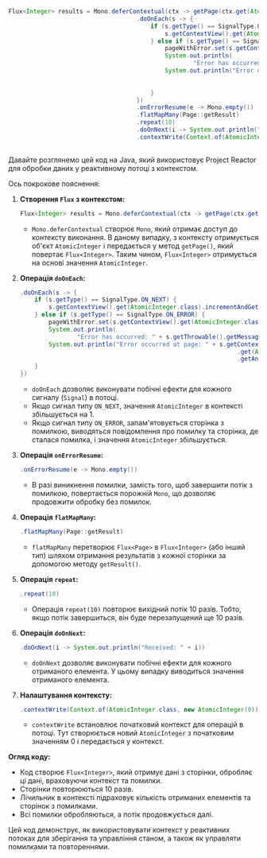 ```java
Flux<Integer> results = Mono.deferContextual(ctx -> getPage(ctx.get(AtomicInteger.class).get()))
                                    .doOnEach(s -> {
                                        if (s.getType() == SignalType.ON_NEXT) {
                                            s.getContextView().get(AtomicInteger.class).incrementAndGet();
                                        } else if (s.getType() == SignalType.ON_ERROR) {
                                            pageWithError.set(s.getContextView().get(AtomicInteger.class).get());
                                            System.out.println(
                                                    "Error has occurred: " + s.getThrowable().getMessage());
                                            System.out.println("Error occurred at page: " + s.getContextView()
                                                                                             .get(AtomicInteger.class)
                                                                                             .getAndIncrement());
                                        }
                                    })
                                    .onErrorResume(e -> Mono.empty())
                                    .flatMapMany(Page::getResult)
                                    .repeat(10)
                                    .doOnNext(i -> System.out.println("Received: " + i))
                                    .contextWrite(Context.of(AtomicInteger.class, new AtomicInteger(0)));
        
```

Давайте розглянемо цей код на Java, який використовує Project Reactor для обробки даних у реактивному потоці з контекстом.

Ось покрокове пояснення:

1. **Створення `Flux` з контекстом:**
   ```java
   Flux<Integer> results = Mono.deferContextual(ctx -> getPage(ctx.get(AtomicInteger.class).get()))
   ```
    - `Mono.deferContextual` створює `Mono`, який отримає доступ до контексту виконання. В даному випадку, з контексту отримується об'єкт `AtomicInteger` і передається у метод `getPage()`, який повертає `Flux<Integer>`. Таким чином, `Flux<Integer>` отримується на основі значення `AtomicInteger`.

2. **Операція `doOnEach`:**
   ```java
   .doOnEach(s -> {
       if (s.getType() == SignalType.ON_NEXT) {
           s.getContextView().get(AtomicInteger.class).incrementAndGet();
       } else if (s.getType() == SignalType.ON_ERROR) {
           pageWithError.set(s.getContextView().get(AtomicInteger.class).get());
           System.out.println(
                   "Error has occurred: " + s.getThrowable().getMessage());
           System.out.println("Error occurred at page: " + s.getContextView()
                                                                .get(AtomicInteger.class)
                                                                .getAndIncrement());
       }
   })
   ```
    - `doOnEach` дозволяє виконувати побічні ефекти для кожного сигналу (`Signal`) в потоці.
    - Якщо сигнал типу `ON_NEXT`, значення `AtomicInteger` в контексті збільшується на 1.
    - Якщо сигнал типу `ON_ERROR`, запам'ятовується сторінка з помилкою, виводяться повідомлення про помилку та сторінка, де сталася помилка, і значення `AtomicInteger` збільшується.

3. **Операція `onErrorResume`:**
   ```java
   .onErrorResume(e -> Mono.empty())
   ```
    - В разі виникнення помилки, замість того, щоб завершити потік з помилкою, повертається порожній `Mono`, що дозволяє продовжити обробку без помилок.

4. **Операція `flatMapMany`:**
   ```java
   .flatMapMany(Page::getResult)
   ```
    - `flatMapMany` перетворює `Flux<Page>` в `Flux<Integer>` (або інший тип) шляхом отримання результатів з кожної сторінки за допомогою методу `getResult()`.

5. **Операція `repeat`:**
   ```java
   .repeat(10)
   ```
    - Операція `repeat(10)` повторює вихідний потік 10 разів. Тобто, якщо потік завершиться, він буде перезапущений ще 10 разів.

6. **Операція `doOnNext`:**
   ```java
   .doOnNext(i -> System.out.println("Received: " + i))
   ```
    - `doOnNext` дозволяє виконувати побічні ефекти для кожного отриманого елемента. У цьому випадку виводиться значення отриманого елемента.

7. **Налаштування контексту:**
   ```java
   .contextWrite(Context.of(AtomicInteger.class, new AtomicInteger(0)));
   ```
    - `contextWrite` встановлює початковий контекст для операцій в потоці. Тут створюється новий `AtomicInteger` з початковим значенням 0 і передається у контекст.

**Огляд коду:**

- Код створює `Flux<Integer>`, який отримує дані з сторінки, обробляє ці дані, враховуючи контекст та помилки.
- Сторінки повторюються 10 разів.
- Лічильник в контексті підраховує кількість отриманих елементів та сторінок з помилками.
- Всі помилки обробляються, а потік продовжується далі.

Цей код демонструє, як використовувати контекст у реактивних потоках для зберігання та управління станом, а також як управляти помилками та повтореннями.